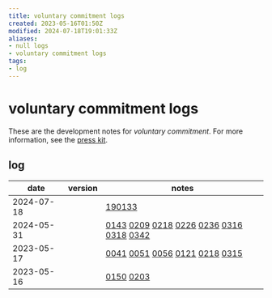```yaml
---
title: voluntary commitment logs
created: 2023-05-16T01:50Z
modified: 2024-07-18T19:01:33Z
aliases:
- null logs
- voluntary commitment logs
tags:
- log
---
```


# voluntary commitment logs

These are the development notes for _voluntary commitment_. For more information, see the [press kit](../press-kits/voluntary-commitment.md).

## log

| date | version | notes |
|------|---------|-------|
| <span class="timestamp">2024-07-18</span> || [190133](../entries/20240718190133.md) |
| <span class="timestamp">2024-05-31</span> || [0143](../entries/202305310143.md) [0209](../entries/202305310209.md) [0218](../entries/202305310218.md) [0226](../entries/202305310226.md) [0236](../entries/202305310226.md) [0316](../entries/202305310316.md) [0318](../entries/202305310318.md) [0342](../entries/202305310342.md) |
| <span class="timestamp">2023-05-17</span> || [0041](../entries/202305170041.md) [0051](../entries/202305170051.md) [0056](../entries/202305170056.md) [0121](../entries/202305170121.md) [0218](../entries/202305170218.md) [0315](../entries/202305170315.md) |
| <span class="timestamp">2023-05-16</span> || [0150](../entries/202305160150.md) [0203](../entries/202305160203.md) |
